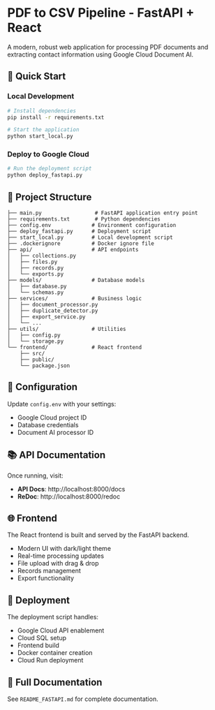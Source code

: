 # PDF to CSV Pipeline - FastAPI + React

A modern, robust web application for processing PDF documents and extracting contact information using Google Cloud Document AI.

## 🚀 Quick Start

### Local Development
```bash
# Install dependencies
pip install -r requirements.txt

# Start the application
python start_local.py
```

### Deploy to Google Cloud
```bash
# Run the deployment script
python deploy_fastapi.py
```

## 📁 Project Structure

```
├── main.py                 # FastAPI application entry point
├── requirements.txt        # Python dependencies
├── config.env             # Environment configuration
├── deploy_fastapi.py      # Deployment script
├── start_local.py         # Local development script
├── .dockerignore          # Docker ignore file
├── api/                   # API endpoints
│   ├── collections.py
│   ├── files.py
│   ├── records.py
│   └── exports.py
├── models/                # Database models
│   ├── database.py
│   └── schemas.py
├── services/              # Business logic
│   ├── document_processor.py
│   ├── duplicate_detector.py
│   ├── export_service.py
│   └── ...
├── utils/                 # Utilities
│   ├── config.py
│   └── storage.py
└── frontend/              # React frontend
    ├── src/
    ├── public/
    └── package.json
```

## 🔧 Configuration

Update `config.env` with your settings:
- Google Cloud project ID
- Database credentials
- Document AI processor ID

## 📚 API Documentation

Once running, visit:
- **API Docs**: http://localhost:8000/docs
- **ReDoc**: http://localhost:8000/redoc

## 🌐 Frontend

The React frontend is built and served by the FastAPI backend.
- Modern UI with dark/light theme
- Real-time processing updates
- File upload with drag & drop
- Records management
- Export functionality

## 🚀 Deployment

The deployment script handles:
- Google Cloud API enablement
- Cloud SQL setup
- Frontend build
- Docker container creation
- Cloud Run deployment

## 📖 Full Documentation

See `README_FASTAPI.md` for complete documentation.
